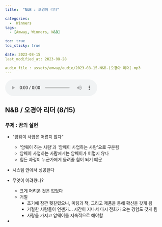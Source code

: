 ```yaml
---
title:  "N&B : 오경아 리더" 

categories:
  -  Winners
tags:
  - [Amway, Winners, N&B]

toc: true
toc_sticky: true

date: 2023-08-15
last_modified_at: 2023-08-28

audio_file : assets/amway/audio/2023-08-15-N&B-(오경아 리더).mp3
---
```


<audio src="{{ page.audio_file | relative_url }}" controls loop></audio>


## N&B / 오경아 리더 (8/15)
### 부제 : 꿈의 실현

+ "암웨이 사업은 어렵지 않다"
  - '암웨이 하는 사람'과 '암웨이 사업하는 사람'으로 구분됨
  - 암웨이 사업하는 사람에게는 암웨이가 어렵지 않다
  - 힘든 과정이 누군가에게 들려줄 힘이 되기 떄문

+ 시스템 안에서 성공한다

+ 무엇이 어려웠나?
  - 크게 어려운 것은 없었다
  - 거절
    - 초기에 잠깐 헷갈렸으나, 미팅과 책, 그리고 제품을 통해 확신을 갖게 됨
    - 거절한 사람들이 언젠가... 시간이 지나서 다시 전화가 오는 경험도 갖게 됨
    - 사랑을 가지고 암웨이를 지속적으로 해야함

+ 